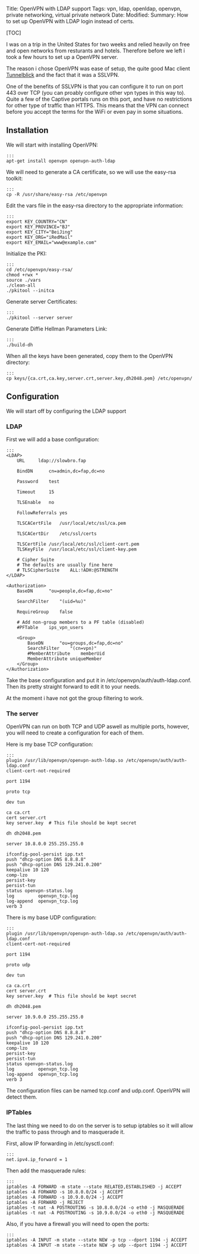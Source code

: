 Title: OpenVPN with LDAP support
Tags: vpn, ldap, openldap, openvpn, private networking, virtual private network
Date: 
Modified: 
Summary: How to set up OpenVPN with LDAP login instead of certs.

[TOC]

I was on a trip in the United States for two weeks and relied heavily on free and open networks from resturants and hotels. Therefore before we left i took a few hours to set up a OpenVPN server.

The reason i chose OpenVPN was ease of setup, the quite good Mac client [Tunnelblick](https://code.google.com/p/tunnelblick/) and the fact that it was a SSLVPN. 

One of the benefits of SSLVPN is that you can configure it to run on port 443 over TCP (you can proably configure other vpn types in this way to). Quite a few of the Captive portals runs on this port, and have no restrictions for other type of traffic than HTTPS. This means that the VPN can connect before you accept the terms for the WiFi or even pay in some situations.

## Installation
We will start with installing OpenVPN:

    :::
    apt-get install openvpn openvpn-auth-ldap

We will need to generate a CA certificate, so we will use the easy-rsa toolkit:

    :::
    cp -R /usr/share/easy-rsa /etc/openvpn

Edit the vars file in the easy-rsa directory to the appropriate information:

    :::
    export KEY_COUNTRY="CN"
    export KEY_PROVINCE="BJ"
    export KEY_CITY="BeiJing"
    export KEY_ORG="iRedMail"
    export KEY_EMAIL="www@example.com"

Initialize the PKI:

    :::
    cd /etc/openvpn/easy-rsa/
    chmod +rwx * 
    source ./vars 
    ./clean-all
    ./pkitool --initca

Generate server Certificates:

    :::
    ./pkitool --server server

Generate Diffie Hellman Parameters Link:

    :::
    ./build-dh

When all the keys have been generated, copy them to the OpenVPN directory:

    :::
    cp keys/{ca.crt,ca.key,server.crt,server.key,dh2048.pem} /etc/openvpn/

## Configuration
We will start off by configuring the LDAP support

### LDAP
First we will add a base configuration:
   
    :::
    <LDAP>
        URL     ldap://slowbro.fap
    
        BindDN      cn=admin,dc=fap,dc=no
    
        Password    test
    
        Timeout     15
    
        TLSEnable   no
    
        FollowReferrals yes
    
        TLSCACertFile   /usr/local/etc/ssl/ca.pem
    
        TLSCACertDir    /etc/ssl/certs
    
        TLSCertFile /usr/local/etc/ssl/client-cert.pem
        TLSKeyFile  /usr/local/etc/ssl/client-key.pem
    
        # Cipher Suite
        # The defaults are usually fine here
        # TLSCipherSuite    ALL:!ADH:@STRENGTH
    </LDAP>
    
    <Authorization>
        BaseDN      "ou=people,dc=fap,dc=no"
    
        SearchFilter    "(uid=%u)"
    
        RequireGroup    false
    
        # Add non-group members to a PF table (disabled)
        #PFTable    ips_vpn_users
    
        <Group>
            BaseDN      "ou=groups,dc=fap,dc=no"
            SearchFilter    "(cn=vpn)"
            #MemberAttribute    memberUid
            MemberAttribute uniqueMember
        </Group>
    </Authorization>

Take the base configuration and put it in /etc/openvpn/auth/auth-ldap.conf. Then its pretty straight forward to edit it to your needs.

At the moment i have not got the group filtering to work.

### The server
OpenVPN can run on both TCP and UDP aswell as multiple ports, however, you will need to create a configuration for each of them.

Here is my base TCP configuration:

    :::
    plugin /usr/lib/openvpn/openvpn-auth-ldap.so /etc/openvpn/auth/auth-ldap.conf
    client-cert-not-required
    
    port 1194
    
    proto tcp
    
    dev tun
    
    ca ca.crt
    cert server.crt
    key server.key  # This file should be kept secret
    
    dh dh2048.pem
    
    server 10.8.0.0 255.255.255.0
    
    ifconfig-pool-persist ipp.txt
    push "dhcp-option DNS 8.8.8.8"
    push "dhcp-option DNS 129.241.0.200"
    keepalive 10 120
    comp-lzo
    persist-key
    persist-tun
    status openvpn-status.log
    log         openvpn_tcp.log
    log-append  openvpn_tcp.log
    verb 3

There is my base UDP configuration:

    :::
    plugin /usr/lib/openvpn/openvpn-auth-ldap.so /etc/openvpn/auth/auth-ldap.conf
    client-cert-not-required
    
    port 1194
    
    proto udp
    
    dev tun
    
    ca ca.crt
    cert server.crt
    key server.key  # This file should be kept secret
    
    dh dh2048.pem
    
    server 10.9.0.0 255.255.255.0
    
    ifconfig-pool-persist ipp.txt
    push "dhcp-option DNS 8.8.8.8"
    push "dhcp-option DNS 129.241.0.200"
    keepalive 10 120
    comp-lzo
    persist-key
    persist-tun
    status openvpn-status.log
    log         openvpn_tcp.log
    log-append  openvpn_tcp.log
    verb 3

The configuration files can be named tcp.conf and udp.conf. OpenVPN will detect them.

### IPTables
The last thing we need to do on the server is to setup iptables so it will allow the traffic to pass through and to masquerade it.

First, allow IP forwarding in /etc/sysctl.conf:

    :::
    net.ipv4.ip_forward = 1

Then add the masquerade rules:

    :::
    iptables -A FORWARD -m state --state RELATED,ESTABLISHED -j ACCEPT
    iptables -A FORWARD -s 10.8.0.0/24 -j ACCEPT
    iptables -A FORWARD -s 10.9.0.0/24 -j ACCEPT
    iptables -A FORWARD -j REJECT
    iptables -t nat -A POSTROUTING -s 10.8.0.0/24 -o eth0 -j MASQUERADE
    iptables -t nat -A POSTROUTING -s 10.9.0.0/24 -o eth0 -j MASQUERADE

Also, if you have a firewall you will need to open the ports:

    :::
    iptables -A INPUT -m state --state NEW -p tcp --dport 1194 -j ACCEPT
    iptables -A INPUT -m state --state NEW -p udp --dport 1194 -j ACCEPT
